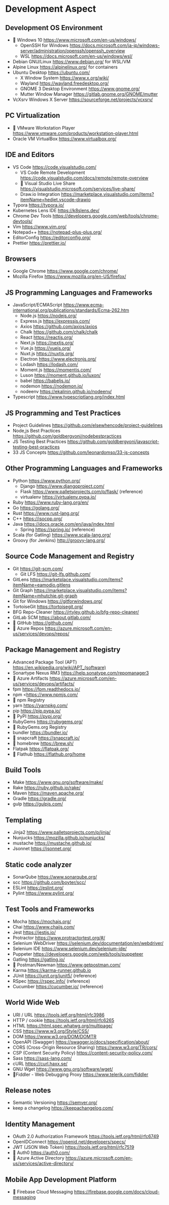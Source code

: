 # Development Aspect

## Development OS Environment

* 🔺 Windows 10 <https://www.microsoft.com/en-us/windows/>
  * OpenSSH for Windows <https://docs.microsoft.com/ja-jp/windows-server/administration/openssh/openssh_overview>
  * WSL <https://docs.microsoft.com/en-us/windows/wsl/>
* Debian GNU/Linux <https://www.debian.org/> for WSL/VM
* Alpine Linux <https://alpinelinux.org/> for containers
* Ubuntu Desktop <https://ubuntu.com/>
  * X Window System <https://www.x.org/wiki/>
  * Wayland <https://wayland.freedesktop.org/>
  * GNOME 3 Desktop Environment <https://www.gnome.org/>
  * Mutter Window Manager <https://gitlab.gnome.org/GNOME/mutter>
* VcXsrv Windows X Server <https://sourceforge.net/projects/vcxsrv/>

## PC Virtualization 

* 🔺 VMware Workstation Player <https://www.vmware.com/products/workstation-player.html>
* Oracle VM VirtualBox <https://www.virtualbox.org/>

## IDE and Editors

* VS Code <https://code.visualstudio.com/>
  * VS Code Remote Development <https://code.visualstudio.com/docs/remote/remote-overview>
  * 🔺 Visual Studio Live Share <https://visualstudio.microsoft.com/services/live-share/>
  * Draw.io Integration <https://marketplace.visualstudio.com/items?itemName=hediet.vscode-drawio>
* Typora <https://typora.io/>
* Kubernetes Lens IDE <https://k8slens.dev/>
* Chrome Dev Tools <https://developers.google.com/web/tools/chrome-devtools/>
* Vim <https://www.vim.org/>
* Notepad++ <https://notepad-plus-plus.org/>
* EditorConfig <https://editorconfig.org/>
* Prettier <https://prettier.io/>

## Browsers

* Google Chrome <https://www.google.com/chrome/>
* Mozilla Firefox <https://www.mozilla.org/en-US/firefox/>

## JS Programming Languages and Frameworks

* JavaScript/ECMAScript <https://www.ecma-international.org/publications/standards/Ecma-262.htm>
  * Node.js <https://nodejs.org/>
  * Express.js <https://expressjs.com/>
  * Axios <https://github.com/axios/axios>
  * Chalk <https://github.com/chalk/chalk>
  * React <https://reactjs.org/>
  * Next.js <https://nextjs.org/>
  * Vue.js <https://vuejs.org/>
  * Nuxt.js <https://nuxtjs.org/>
  * Electron <https://www.electronjs.org/>
  * Lodash <https://lodash.com/>
  * Moment.js <https://momentjs.com/>
  * Luson <https://moment.github.io/luxon/>
  * babel <https://babeljs.io/>
  * nodemon <https://nodemon.io/>
  * nodeenv <https://ekalinin.github.io/nodeenv/>
* Typescript <https://www.typescriptlang.org/index.html>

## JS Programming and Test Practices

* Project Guidelines <https://github.com/elsewhencode/project-guidelines>
* Node,js Best Practices <https://github.com/goldbergyoni/nodebestpractices>
* JS Testing Best Practices <https://github.com/goldbergyoni/javascript-testing-best-practices>
* 33 JS Concepts <https://github.com/leonardomso/33-js-concepts>

## Other Programming Languages and Frameworks

* Python <https://www.python.org/>
  * Django <https://www.djangoproject.com/>
  * Flask <https://www.palletsprojects.com/p/flask/> (reference)
  * virtualenv <https://virtualenv.pypa.io/>
* Ruby <https://www.ruby-lang.org/en/>
* Go <https://golang.org/>
* Rust <https://www.rust-lang.org/>
* C++ <https://isocpp.org/>
* Java <https://docs.oracle.com/en/java/index.html>
  * Spring <https://spring.io/> (reference)
* Scala (for Gatling) <https://www.scala-lang.org/>
* Groovy (for Jenkins) <http://groovy-lang.org/>

## Source Code Management and Registry

* Git <https://git-scm.com/>
  * Git LFS <https://git-lfs.github.com/>
* GitLens <https://marketplace.visualstudio.com/items?itemName=eamodio.gitlens>
* Git Graph <https://marketplace.visualstudio.com/items?itemName=mhutchie.git-graph>
* Git for Windows <https://gitforwindows.org/>
* TortoiseGit <https://tortoisegit.org/>
* BFG Repo-Cleaner <https://rtyley.github.io/bfg-repo-cleaner/>
* GitLab SCM <https://about.gitlab.com/>
* 🔺 GitHub <https://github.com/>
* 🔺 Azure Repos <https://azure.microsoft.com/en-us/services/devops/repos/>

## Package Management and Registry

* Advanced Package Tool (APT) <https://en.wikipedia.org/wiki/APT_(software)>
* Sonartype Nexus RM3 <https://help.sonatype.com/repomanager3>
* 🔺 Azure Artifacts <https://azure.microsoft.com/en-us/services/devops/artifacts/>
* fpm <https://fpm.readthedocs.io/>
* npm <<https://www.npmjs.com/>
* 🔺 npm Registry
* yarn <https://yarnpkg.com/>
* pip <https://pip.pypa.io/>
* 🔺 PyPI <https://pypi.org/>
* RubyGems <https://rubygems.org/>
* 🔺 RubyGems.org Registry
* bundler <https://bundler.io/>
* 🔺 snapcraft <https://snapcraft.io/>
* 🔺 homebrew <https://brew.sh/>
* Flatpak <https://flatpak.org/>
* 🔺 Flathub <https://flathub.org/home>

## Build Tools

* Make <https://www.gnu.org/software/make/>
* Rake <https://ruby.github.io/rake/>
* Maven <https://maven.apache.org/>
* Gradle <https://gradle.org/>
* gulp <https://gulpjs.com/>

## Templating

* Jinja2 <https://www.palletsprojects.com/p/jinja/>
* Nunjucks <https://mozilla.github.io/nunjucks/>
* mustache <https://mustache.github.io/>
* Jsonnet <https://jsonnet.org/>

## Static code analyzer

* SonarQube <https://www.sonarqube.org/>
* scc <https://github.com/boyter/scc/>
* ESLint <https://eslint.org/>
* Pylint <https://www.pylint.org/>

## Test Tools and Frameworks

* Mocha <https://mochajs.org/>
* Chai <https://www.chaijs.com/>
* Jest <https://jestjs.io/>
* Protractor <https://www.protractortest.org/#/>
* Selenium WebDriver <https://selenium.dev/documentation/en/webdriver/>
* Selenium IDE <https://www.selenium.dev/selenium-ide/>
* Puppeter <https://developers.google.com/web/tools/puppeteer>
* Gatling <https://gatling.io/>
* 🔺 Postman/Newman <https://www.getpostman.com/>
* Karma <https://karma-runner.github.io>
* JUnit <https://junit.org/junit5/> (reference)
* RSpec <https://rspec.info/> (reference)
* Cucumber <https://cucumber.io/> (reference)

## World Wide Web

* URI / URL <https://tools.ietf.org/html/rfc3986>
* HTTP / cookie <https://tools.ietf.org/html/rfc6265>
* HTML <https://html.spec.whatwg.org/multipage/>
* CSS <https://www.w3.org/Style/CSS/>
* DOM <https://www.w3.org/DOM/DOMTR>
* OpenAPI (Swagger) <https://swagger.io/docs/specification/about/>
* CORS (Cross-Origin Resource Sharing) <https://www.w3.org/TR/cors/>
* CSP (Content Security Policy) <https://content-security-policy.com/>
* Sass <https://sass-lang.com/>
* cURL <https://curl.haxx.se/>
* GNU Wget <https://www.gnu.org/software/wget/>
* 🔺Fiddler - Web Debugging Proxy <https://www.telerik.com/fiddler>

## Release notes

* Semantic Versioning <https://semver.org/>
* keep a changelog <https://keepachangelog.com/>

## Identity Management

* OAuth 2.0 Authorization Framework <https://tools.ietf.org/html/rfc6749>
* OpenIDConnect <https://openid.net/developers/specs/>
* JWT (JSON Web Token) <https://tools.ietf.org/html/rfc7519>
* 🔺 Auth0 <https://auth0.com/>
* 🔺 Azure Active Directory <https://azure.microsoft.com/en-us/services/active-directory/>

## Mobile App Development Platform

* 🔺 Firebase Cloud Messaging <https://firebase.google.com/docs/cloud-messaging>
